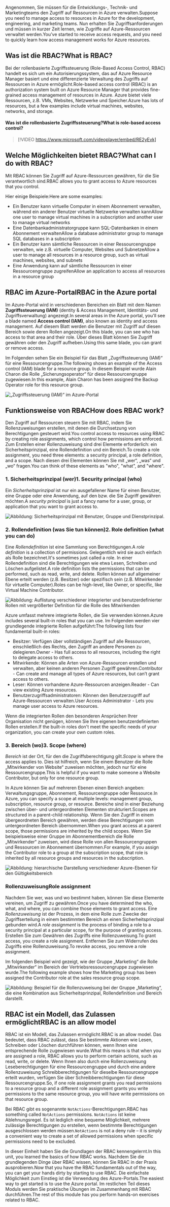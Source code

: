 <span data-ttu-id="0147c-101">Angenommen, Sie müssen für die Entwicklungs-, Technik- und Marketingteams den Zugriff auf Ressourcen in Azure verwalten.</span><span class="sxs-lookup"><span data-stu-id="0147c-101">Suppose you need to manage access to resources in Azure for the development, engineering, and marketing teams.</span></span> <span data-ttu-id="0147c-102">Nun erhalten Sie Zugriffsanforderungen und müssen in kurzer Zeit lernen, wie Zugriffe auf Azure-Ressourcen verwaltet werden.</span><span class="sxs-lookup"><span data-stu-id="0147c-102">You’ve started to receive access requests, and you need to quickly learn how access management works for Azure resources.</span></span>

## <a name="what-is-rbac"></a><span data-ttu-id="0147c-103">Was ist die RBAC?</span><span class="sxs-lookup"><span data-stu-id="0147c-103">What is RBAC?</span></span>

<span data-ttu-id="0147c-104">Bei der rollenbasierte Zugriffssteuerung (Role-Based Access Control, RBAC) handelt es sich um ein Autorisierungssystem, das auf Azure Resource Manager basiert und eine differenzierte Verwaltung des Zugriffs auf Ressourcen in Azure ermöglicht.</span><span class="sxs-lookup"><span data-stu-id="0147c-104">Role-based access control (RBAC) is an authorization system built on Azure Resource Manager that provides fine-grained access management of resources in Azure.</span></span> <span data-ttu-id="0147c-105">Azure bietet viele Ressourcen, z.B. VMs, Websites, Netzwerke und Speicher.</span><span class="sxs-lookup"><span data-stu-id="0147c-105">Azure has lots of resources, but a few examples include virtual machines, websites, networks, and storage.</span></span>

#### <a name="what-is-role-based-access-control"></a><span data-ttu-id="0147c-106">Was ist die rollenbasierte Zugriffssteuerung?</span><span class="sxs-lookup"><span data-stu-id="0147c-106">What is role-based access control?</span></span>

> [!VIDEO https://www.microsoft.com/videoplayer/embed/RE2yEvk]

## <a name="what-can-i-do-with-rbac"></a><span data-ttu-id="0147c-107">Welche Möglichkeiten bietet RBAC?</span><span class="sxs-lookup"><span data-stu-id="0147c-107">What can I do with RBAC?</span></span>

<span data-ttu-id="0147c-108">Mit RBAC können Sie Zugriff auf Azure-Ressourcen gewähren, für die Sie verantwortlich sind.</span><span class="sxs-lookup"><span data-stu-id="0147c-108">RBAC allows you to grant access to Azure resources that you control.</span></span>

<span data-ttu-id="0147c-109">Hier einige Beispiele:</span><span class="sxs-lookup"><span data-stu-id="0147c-109">Here are some examples:</span></span>

- <span data-ttu-id="0147c-110">Ein Benutzer kann virtuelle Computer in einem Abonnement verwalten, während ein anderer Benutzer virtuelle Netzwerke verwalten kann</span><span class="sxs-lookup"><span data-stu-id="0147c-110">Allow one user to manage virtual machines in a subscription and another user to manage virtual networks</span></span>
- <span data-ttu-id="0147c-111">Eine Datenbankadministratorgruppe kann SQL-Datenbanken in einem Abonnement verwalten</span><span class="sxs-lookup"><span data-stu-id="0147c-111">Allow a database administrator group to manage SQL databases in a subscription</span></span>
- <span data-ttu-id="0147c-112">Ein Benutzer kann sämtliche Ressourcen in einer Ressourcengruppe verwalten, wie z.B. virtuelle Computer, Websites und Subnetze</span><span class="sxs-lookup"><span data-stu-id="0147c-112">Allow a user to manage all resources in a resource group, such as virtual machines, websites, and subnets</span></span>
- <span data-ttu-id="0147c-113">Eine Anwendung kann auf sämtliche Ressourcen in einer Ressourcengruppe zugreifen</span><span class="sxs-lookup"><span data-stu-id="0147c-113">Allow an application to access all resources in a resource group</span></span>

## <a name="rbac-in-the-azure-portal"></a><span data-ttu-id="0147c-114">RBAC im Azure-Portal</span><span class="sxs-lookup"><span data-stu-id="0147c-114">RBAC in the Azure portal</span></span>

<span data-ttu-id="0147c-115">Im Azure-Portal wird in verschiedenen Bereichen ein Blatt mit dem Namen **Zugriffssteuerung (IAM)** (dentity & Access Management, Identitäts- und Zugriffsverwaltung) angezeigt.</span><span class="sxs-lookup"><span data-stu-id="0147c-115">In several areas in the Azure portal, you'll see a blade named **Access control (IAM)**, also known as identity and access management.</span></span> <span data-ttu-id="0147c-116">Auf diesem Blatt werden die Benutzer mit Zugriff auf diesen Bereich sowie deren Rollen angezeigt.</span><span class="sxs-lookup"><span data-stu-id="0147c-116">On this blade, you can see who has access to that area and their role.</span></span> <span data-ttu-id="0147c-117">Über dieses Blatt können Sie Zugriff gewähren oder den Zugriff aufheben.</span><span class="sxs-lookup"><span data-stu-id="0147c-117">Using this same blade, you can grant or remove access.</span></span>

<span data-ttu-id="0147c-118">Im Folgenden sehen Sie ein Beispiel für das Blatt „Zugriffssteuerung (IAM)“ für eine Ressourcengruppe.</span><span class="sxs-lookup"><span data-stu-id="0147c-118">The following shows an example of the Access control (IAM) blade for a resource group.</span></span> <span data-ttu-id="0147c-119">In diesem Beispiel wurde Alain Charon die Rolle „Sicherungsoperator“ für diese Ressourcengruppe zugewiesen.</span><span class="sxs-lookup"><span data-stu-id="0147c-119">In this example, Alain Charon has been assigned the Backup Operator role for this resource group.</span></span>

![„Zugriffssteuerung (IAM)“ im Azure-Portal](../media/2-resource-group-access-control.png)

## <a name="how-does-rbac-work"></a><span data-ttu-id="0147c-121">Funktionsweise von RBAC</span><span class="sxs-lookup"><span data-stu-id="0147c-121">How does RBAC work?</span></span>

<span data-ttu-id="0147c-122">Den Zugriff auf Ressourcen steuern Sie mit RBAC, indem Sie Rollenzuweisungen erstellen, mit denen die Durchsetzung von Berechtigungen gesteuert wird.</span><span class="sxs-lookup"><span data-stu-id="0147c-122">You control access to resources using RBAC by creating role assignments, which control how permissions are enforced.</span></span> <span data-ttu-id="0147c-123">Zum Erstellen einer Rollenzuweisung sind drei Elemente erforderlich: ein Sicherheitsprinzipal, eine Rollendefinition und ein Bereich.</span><span class="sxs-lookup"><span data-stu-id="0147c-123">To create a role assignment, you need three elements: a security principal, a role definition, and a scope.</span></span> <span data-ttu-id="0147c-124">Nach diesen drei Elementen können Sie mit „wer“, „was“ und „wo“ fragen.</span><span class="sxs-lookup"><span data-stu-id="0147c-124">You can think of these elements as "who", "what", and "where".</span></span>

### <a name="1-security-principal-who"></a><span data-ttu-id="0147c-125">1. Sicherheitsprinzipal (wer)</span><span class="sxs-lookup"><span data-stu-id="0147c-125">1. Security principal (who)</span></span>

<span data-ttu-id="0147c-126">Ein *Sicherheitsprinzipal* ist nur ein ausgefallener Name für einen Benutzer, eine Gruppe oder eine Anwendung, auf den bzw. die Sie Zugriff gewähren möchten.</span><span class="sxs-lookup"><span data-stu-id="0147c-126">A *security principal* is just a fancy name for a user, group, or application that you want to grant access to.</span></span>

![Abbildung: Sicherheitsprinzipal mit Benutzer, Gruppe und Dienstprinzipal.](../media/2-rbac-security-principal.png)

### <a name="2-role-definition-what-you-can-do"></a><span data-ttu-id="0147c-128">2. Rollendefinition (was Sie tun können)</span><span class="sxs-lookup"><span data-stu-id="0147c-128">2. Role definition (what you can do)</span></span>

<span data-ttu-id="0147c-129">Eine *Rollendefinition* ist eine Sammlung von Berechtigungen.</span><span class="sxs-lookup"><span data-stu-id="0147c-129">A *role definition* is a collection of permissions.</span></span> <span data-ttu-id="0147c-130">Gelegentlich wird sie auch einfach als Rolle bezeichnet.</span><span class="sxs-lookup"><span data-stu-id="0147c-130">It's sometimes just called a role.</span></span> <span data-ttu-id="0147c-131">In einer Rollendefinition sind die Berechtigungen wie etwa Lesen, Schreiben und Löschen aufgelistet.</span><span class="sxs-lookup"><span data-stu-id="0147c-131">A role definition lists the permissions that can be performed, such as read, write, and delete.</span></span> <span data-ttu-id="0147c-132">Rollen können auf allgemeiner Ebene erteilt werden (z.B. Besitzer) oder spezifisch sein (z.B. Mitwirkender für virtuelle Computer).</span><span class="sxs-lookup"><span data-stu-id="0147c-132">Roles can be high-level, like Owner, or specific, like Virtual Machine Contributor.</span></span>

![Abbildung: Auflistung verschiedener integrierter und benutzerdefinierter Rollen mit vergrößerter Definition für die Rolle des Mitwirkenden](../media/2-rbac-role-definition.png)

<span data-ttu-id="0147c-134">Azure umfasst mehrere integrierte Rollen, die Sie verwenden können.</span><span class="sxs-lookup"><span data-stu-id="0147c-134">Azure includes several built-in roles that you can use.</span></span> <span data-ttu-id="0147c-135">Im Folgenden werden vier grundlegende integrierte Rollen aufgeführt:</span><span class="sxs-lookup"><span data-stu-id="0147c-135">The following lists four fundamental built-in roles:</span></span>

- <span data-ttu-id="0147c-136">Besitzer: Verfügen über vollständigen Zugriff auf alle Ressourcen, einschließlich des Rechts, den Zugriff an andere Personen zu delegieren.</span><span class="sxs-lookup"><span data-stu-id="0147c-136">Owner - Has full access to all resources, including the right to delegate access to others.</span></span>
- <span data-ttu-id="0147c-137">Mitwirkende: Können alle Arten von Azure-Ressourcen erstellen und verwalten, aber keinen anderen Personen Zugriff gewähren.</span><span class="sxs-lookup"><span data-stu-id="0147c-137">Contributor - Can create and manage all types of Azure resources, but can’t grant access to others.</span></span>
- <span data-ttu-id="0147c-138">Leser: Können vorhandene Azure-Ressourcen anzeigen.</span><span class="sxs-lookup"><span data-stu-id="0147c-138">Reader - Can view existing Azure resources.</span></span>
- <span data-ttu-id="0147c-139">Benutzerzugriffsadministratoren: Können den Benutzerzugriff auf Azure-Ressourcen verwalten.</span><span class="sxs-lookup"><span data-stu-id="0147c-139">User Access Administrator - Lets you manage user access to Azure resources.</span></span>

<span data-ttu-id="0147c-140">Wenn die integrierten Rollen den besonderen Ansprüchen Ihrer Organisation nicht genügen, können Sie Ihre eigenen benutzerdefinierten Rollen erstellen.</span><span class="sxs-lookup"><span data-stu-id="0147c-140">If the built-in roles don't meet the specific needs of your organization, you can create your own custom roles.</span></span>

### <a name="3-scope-where"></a><span data-ttu-id="0147c-141">3. Bereich (wo)</span><span class="sxs-lookup"><span data-stu-id="0147c-141">3. Scope (where)</span></span>

<span data-ttu-id="0147c-142">*Bereich* ist der Ort, für den die Zugriffsberechtigung gilt.</span><span class="sxs-lookup"><span data-stu-id="0147c-142">*Scope* is where the access applies to.</span></span> <span data-ttu-id="0147c-143">Dies ist hilfreich, wenn Sie einem Benutzer die Rolle „Mitwirkender von Website“ zuweisen möchten, jedoch nur für eine Ressourcengruppe.</span><span class="sxs-lookup"><span data-stu-id="0147c-143">This is helpful if you want to make someone a Website Contributor, but only for one resource group.</span></span>

<span data-ttu-id="0147c-144">In Azure können Sie auf mehreren Ebenen einen Bereich angeben: Verwaltungsgruppe, Abonnement, Ressourcengruppe oder Ressource.</span><span class="sxs-lookup"><span data-stu-id="0147c-144">In Azure, you can specify a scope at multiple levels: management group, subscription, resource group, or resource.</span></span> <span data-ttu-id="0147c-145">Bereiche sind in einer Beziehung zwischen über- und untergeordneten Elementen strukturiert.</span><span class="sxs-lookup"><span data-stu-id="0147c-145">Scopes are structured in a parent-child relationship.</span></span> <span data-ttu-id="0147c-146">Wenn Sie den Zugriff in einem übergeordneten Bereich gewähren, werden diese Berechtigungen vom untergeordneten Bereich übernommen.</span><span class="sxs-lookup"><span data-stu-id="0147c-146">When you grant access at a parent scope, those permissions are inherited by the child scopes.</span></span> <span data-ttu-id="0147c-147">Wenn Sie beispielsweise einer Gruppe im Abonnementbereich die Rolle „Mitwirkender“ zuweisen, wird diese Rolle von allen Ressourcengruppen und Ressourcen im Abonnement übernommen.</span><span class="sxs-lookup"><span data-stu-id="0147c-147">For example, if you assign the Contributor role to a group at the subscription scope, that role is inherited by all resource groups and resources in the subscription.</span></span>

![Abbildung: hierarchische Darstellung verschiedener Azure-Ebenen für den Gültigkeitsbereich](../media/2-rbac-scope.png)

### <a name="role-assignment"></a><span data-ttu-id="0147c-150">Rollenzuweisung</span><span class="sxs-lookup"><span data-stu-id="0147c-150">Role assignment</span></span>

<span data-ttu-id="0147c-151">Nachdem Sie wer, was und wo bestimmt haben, können Sie diese Elemente vereinen, um Zugriff zu gewähren.</span><span class="sxs-lookup"><span data-stu-id="0147c-151">Once you have determined the who, what, and where, you can combine those elements to grant access.</span></span> <span data-ttu-id="0147c-152">Eine *Rollenzuweisung* ist der Prozess, in dem eine Rolle zum Zwecke der Zugriffserteilung in einem bestimmten Bereich an einen Sicherheitsprinzipal gebunden wird.</span><span class="sxs-lookup"><span data-stu-id="0147c-152">A *role assignment* is the process of binding a role to a security principal at a particular scope, for the purpose of granting access.</span></span> <span data-ttu-id="0147c-153">Erstellen Sie zum Gewähren des Zugriffs eine Rollenzuweisung.</span><span class="sxs-lookup"><span data-stu-id="0147c-153">To grant access, you create a role assignment.</span></span> <span data-ttu-id="0147c-154">Entfernen Sie zum Widerrufen des Zugriffs eine Rollenzuweisung.</span><span class="sxs-lookup"><span data-stu-id="0147c-154">To revoke access, you remove a role assignment.</span></span>

<span data-ttu-id="0147c-155">Im folgenden Beispiel wird gezeigt, wie der Gruppe „Marketing“ die Rolle „Mitwirkender“ im Bereich der Vertriebsressourcengruppe zugewiesen wurde.</span><span class="sxs-lookup"><span data-stu-id="0147c-155">The following example shows how the Marketing group has been assigned the Contributor role at the sales resource group scope.</span></span>

![Abbildung: Beispiel für die Rollenzuweisung bei der Gruppe „Marketing“, die eine Kombination aus Sicherheitsprinzipal, Rollendefinition und Bereich darstellt.](../media/2-rbac-overview.png)

## <a name="rbac-is-an-allow-model"></a><span data-ttu-id="0147c-158">RBAC ist ein Modell, das Zulassen ermöglicht</span><span class="sxs-lookup"><span data-stu-id="0147c-158">RBAC is an allow model</span></span>

<span data-ttu-id="0147c-159">RBAC ist ein Modell, das Zulassen ermöglicht.</span><span class="sxs-lookup"><span data-stu-id="0147c-159">RBAC is an allow model.</span></span> <span data-ttu-id="0147c-160">Das bedeutet, dass RBAC zulässt, dass Sie bestimmte Aktionen wie Lesen, Schreiben oder Löschen durchführen können, wenn Ihnen eine entsprechende Rolle zugewiesen wurde.</span><span class="sxs-lookup"><span data-stu-id="0147c-160">What this means is that when you are assigned a role, RBAC allows you to perform certain actions, such as read, write, or delete.</span></span> <span data-ttu-id="0147c-161">Wenn Ihnen also durch eine Rollenzuweisung Leseberechtigungen für eine Ressourcengruppe und durch eine andere Rollenzuweisung Schreibberechtigungen für dieselbe Ressourcengruppe erteilt wurden, verfügen Sie über Schreibberechtigungen für diese Ressourcengruppe.</span><span class="sxs-lookup"><span data-stu-id="0147c-161">So, if one role assignment grants you read permissions to a resource group and a different role assignment grants you write permissions to the same resource group, you will have write permissions on that resource group.</span></span>

<span data-ttu-id="0147c-162">Bei RBAC gibt es sogenannte `NotActions`-Berechtigungen.</span><span class="sxs-lookup"><span data-stu-id="0147c-162">RBAC has something called `NotActions` permissions.</span></span> <span data-ttu-id="0147c-163">`NotActions` ist keine Ablehnungsregel. Es ist lediglich eine bequeme Möglichkeit, mehrere zulässige Berechtigungen zu erstellen, wenn bestimmte Berechtigungen ausgeschlossen werden müssen.</span><span class="sxs-lookup"><span data-stu-id="0147c-163">`NotActions` is not a deny rule – it is simply a convenient way to create a set of allowed permissions when specific permissions need to be excluded.</span></span>

<span data-ttu-id="0147c-164">In dieser Einheit haben Sie die Grundlagen der RBAC kennengelernt.</span><span class="sxs-lookup"><span data-stu-id="0147c-164">In this unit, you learned the basics of how RBAC works.</span></span> <span data-ttu-id="0147c-165">Nachdem Sie die grundlegenden Dinge über RBAC wissen, können Sie RBAC in der Praxis ausprobieren.</span><span class="sxs-lookup"><span data-stu-id="0147c-165">Now that you have the RBAC fundamentals out of the way, you can get your hands dirty by starting to use RBAC.</span></span> <span data-ttu-id="0147c-166">Die einfachste Möglichkeit zum Einstieg ist die Verwendung des Azure-Portals.</span><span class="sxs-lookup"><span data-stu-id="0147c-166">The easiest way to get started is to use the Azure portal.</span></span> <span data-ttu-id="0147c-167">Im restlichen Teil dieses Moduls werden Sie praktische Übungen im Zusammenhang mit RBAC durchführen.</span><span class="sxs-lookup"><span data-stu-id="0147c-167">The rest of this module has you perform hands-on exercises related to RBAC.</span></span>